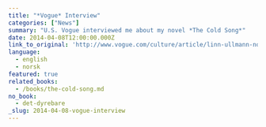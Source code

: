 ```yaml
---
title: "*Vogue* Interview"
categories: ["News"]
summary: "U.S. Vogue interviewed me about my novel *The Cold Song*"
date: 2014-04-08T12:00:00.000Z
link_to_original: 'http://www.vogue.com/culture/article/linn-ullmann-novel-the-cold-song/#1'
language:
  - english
  - norsk
featured: true
related_books:
  - /books/the-cold-song.md
no_book:
  - det-dyrebare
_slug: 2014-04-08-vogue-interview
---
```

